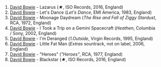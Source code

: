 1. [David Bowie](http://musicbrainz.org/artist/5441c29d-3602-4898-b1a1-b77fa23b8e50) - Lazarus (_★_, ISO Records, 2016, England)
1. [David Bowie](http://musicbrainz.org/artist/5441c29d-3602-4898-b1a1-b77fa23b8e50) - Let's Dance (_Let's Dance_, EMI America, 1983, England)
1. [David Bowie](http://musicbrainz.org/artist/5441c29d-3602-4898-b1a1-b77fa23b8e50) - Moonage Daydream (_The Rise and Fall of Ziggy Stardust_, RCA, 1972, England)
1. [David Bowie](http://musicbrainz.org/artist/5441c29d-3602-4898-b1a1-b77fa23b8e50) - I Took a Trip on a Gemini Spacecraft (_Heathen_, Columbia / Sony, 2002, England)
1. [David Bowie](http://musicbrainz.org/artist/5441c29d-3602-4898-b1a1-b77fa23b8e50) - I'm Deranged (_1.Outside_, Virgin Records, 1995, England)
1. [David Bowie](http://musicbrainz.org/artist/5441c29d-3602-4898-b1a1-b77fa23b8e50) - Little Fat Man (_Extras_ sountrack, not on label, 2006, England)
1. [David Bowie](http://musicbrainz.org/artist/5441c29d-3602-4898-b1a1-b77fa23b8e50) - "Heroes" (_"Heroes"_, RCA, 1977, England)
1. [David Bowie](http://musicbrainz.org/artist/5441c29d-3602-4898-b1a1-b77fa23b8e50) - Blackstar (_★_, ISO Records, 2016, England)